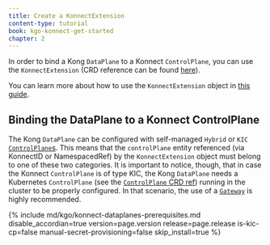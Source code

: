 ```yaml
---
title: Create a KonnectExtension
content-type: tutorial
book: kgo-konnect-get-started
chapter: 2
---
```


In order to bind a Kong `DataPlane` to a Konnect `ControlPlane`, you can use the `KonnectExtension` (CRD reference can be found [here][kext_crd]).

You can learn more about how to use the `KonnectExtension` object in [this guide][konnectextension_overview].

[kext_crd]:/gateway-operator/{{page.release}}/reference/custom-resources/#konnectextension-1
[konnectextension_overview]: /gateway-operator/{{page.release}}/get-started/konnect/deploy-data-plane-with-konnectextension

## Binding the DataPlane to a Konnect ControlPlane

The Kong `DataPlane` can be configured with self-managed `Hybrid` or `KIC` [`ControlPlane`s](/konnect/gateway-manager/#control-planes). This means that the `controlPlane` entity referenced (via KonnectID or NamespacedRef) by the `KonnectExtension` object must belong to one of these two categories. It is important to notice, though, that in case the Konnect `ControlPlane` is of type KIC, the Kong `DataPlane` needs a Kubernetes `ControlPlane` (see the [`ControlPlane` CRD ref][controlplane_crd]) running in the cluster to be properly configured. In that scenario, the use of a [`Gateway`](/gateway-operator/{{page.release}}/guides/konnect-dataplanes/gateway) is highly recommended.

[controlplane_crd]: /gateway-operator/{{page.release}}/reference/custom-resources/#controlplane

{% include md/kgo/konnect-dataplanes-prerequisites.md disable_accordian=true version=page.version release=page.release is-kic-cp=false manual-secret-provisioning=false skip_install=true %}